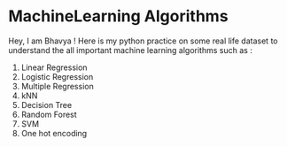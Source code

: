 # MachineLearning Algorithms

Hey, 
I am Bhavya !
Here is my python practice on some real life dataset to understand 
the all important machine learning algorithms such as :

1. Linear Regression
2. Logistic Regression
3. Multiple Regression
4. kNN
5. Decision Tree
6. Random Forest 
7. SVM
8. One hot encoding
